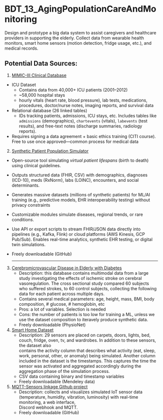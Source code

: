 # BDT_13_AgingPopulationCareAndMonitoring
Design and prototype a big data system to assist caregivers and healthcare providers in supporting the elderly. Collect data from wearable health monitors, smart home sensors (motion detection, fridge usage, etc.), and medical records.


## Potential Data Sources:
1. [MIMIC-III Clinical Database](https://physionet.org/content/mimiciii/1.4/)
- ICU Dataset 
    - Contains data from 40,000+ ICU patients (2001–2012)
    - ~58,000 hospital stays
    - hourly vitals (heart rate, blood pressure), lab tests, medications, procedures, doctor/nurse notes, imaging reports, and survival data
- Relational database (26 linked tables) 
    - IDs tracking patients, admissions, ICU stays, etc. Includes tables like `admissions` (demographics), `chartevents` (vitals), `labevents` (test results), and free-text notes (discharge summaries, radiology reports).  
- Requires signing a data agreement + basic ethics training (CITI course). Free to use once approved—common process for medical data


2. [Synthetic Patient Population Simulator](https://github.com/synthetichealth/synthea)
- Open-source tool simulating *virtual patient lifespans* (birth to death) using clinical guidelines. 
- Outputs structured data (FHIR, CSV) with demographics, diagnoses (ICD-10), meds (RxNorm), labs (LOINC), encounters, and social determinants.  
- Generates massive datasets (millions of synthetic patients) for ML/AI training (e.g., predictive models, EHR interoperability testing) without privacy constraints
- Customizable modules simulate diseases, regional trends, or rare conditions.  
- Use API or export scripts to stream FHIR/JSON data directly into pipelines (e.g., Kafka, Flink) or cloud platforms (AWS Kinesis, GCP Pub/Sub). Enables real-time analytics, synthetic EHR testing, or digital twin simulations.  
- Freely downloadable (GitHub)

  ------------------------------------------------------------------------------------------------
3. [Cerebromicrovascular Disease in Elderly with Diabetes](https://physionet.org/content/cded/1.0.1/Data_Description/#files-panel)
   - Description: this database contains multimodal data from a large study investigating the effects of ischemic stroke on cerebral vasoregulation. The cross         sectional study compared 60 subjects who suffered strokes, to 60 control subjects, collecting the following data for each patient across multiple days.
   - Contains several medical parameters: age, height, mass, BMI, body composition, # glucose, # hemoglobin, etc
   - Pros: a lot of variables. Selection is needed
   - Cons: the number of patients is too low for training a ML, unless we use the dataset composition to iteravely produce synthetic data.
   - Freely downloadable (PhysioNet)
4. [Smart Home Dataset](https://data.mendeley.com/datasets/zgsw84b2ff/1)
   - Description: 29 sensors are placed on carpets, doors, lights, bed, couch, fridge, oven, tv, and wardrobes. In addition to these sensors, the dataset also     
   contains the activity column that describes what activity (eat, sleep, work, personal, other, or anomaly) being simulated.
   Another column included in the dataset is the timestamps. This captures the time the sensor was activated and aggregated accordingly during the aggregation 
   phase of the simulation process.
   - CSV data containing binary and timestamp variables
   - Freely downloadable (Mendeley data)
6. [MQTT-Sensors linkage Github project](https://github.com/glmorandi/mqtt-iot-sensor/tree/main)
   - Description: collects and visualizes simulated IoT sensor data (temperature, humidity, vibration, luminosity) with real-time monitoring, a web interface,     
     Discord webhook and MQTT.
   - Freely downloadable (GitHub)
